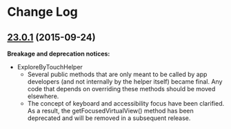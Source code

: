 # Change Log

## [23.0.1](https://android.googlesource.com/platform/frameworks/support/+/refs/heads/master/v4/) (2015-09-24)

**Breakage and deprecation notices:**

- ExploreByTouchHelper
  - Several public methods that are only meant to be called by app developers (and not internally by
    the helper itself) became final. Any code that depends on overriding these methods should be
    moved elsewhere.
  - The concept of keyboard and accessibility focus have been clarified. As a result, the
    getFocusedVirtualView() method has been deprecated and will be removed in a subsequent release.
